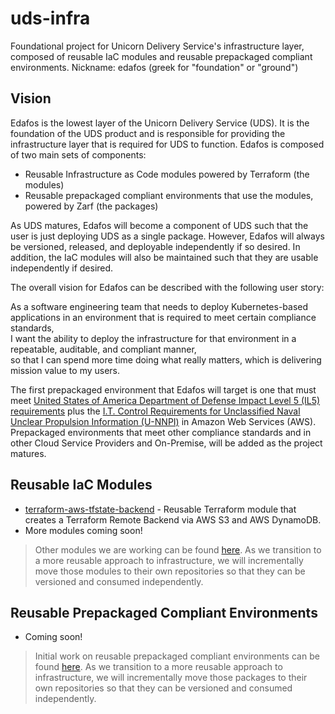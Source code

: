 # uds-infra
Foundational project for Unicorn Delivery Service's infrastructure layer, composed of reusable IaC modules and reusable prepackaged compliant environments. Nickname: edafos (greek for "foundation" or "ground")

## Vision

Edafos is the lowest layer of the Unicorn Delivery Service (UDS). It is the foundation of the UDS product and is responsible for providing the infrastructure layer that is required for UDS to function. Edafos is composed of two main sets of components:

* Reusable Infrastructure as Code modules powered by Terraform (the modules)
* Reusable prepackaged compliant environments that use the modules, powered by Zarf (the packages)

As UDS matures, Edafos will become a component of UDS such that the user is just deploying UDS as a single package. However, Edafos will always be versioned, released, and deployable independently if so desired. In addition, the IaC modules will also be maintained such that they are usable independently if desired.

The overall vision for Edafos can be described with the following user story:

As a software engineering team that needs to deploy Kubernetes-based applications in an environment that is required to meet certain compliance standards,  
I want the ability to deploy the infrastructure for that environment in a repeatable, auditable, and compliant manner,  
so that I can spend more time doing what really matters, which is delivering mission value to my users.

The first prepackaged environment that Edafos will target is one that must meet [United States of America Department of Defense Impact Level 5 (IL5) requirements](https://cic.gsa.gov/basics/cloud-security) plus the [I.T. Control Requirements for Unclassified Naval Unclear Propulsion Information (U-NNPI)](https://irp.fas.org/doddir/navy/opnavinst/n9210_3.pdf) in Amazon Web Services (AWS). Prepackaged environments that meet other compliance standards and in other Cloud Service Providers and On-Premise, will be added as the project matures.

## Reusable IaC Modules

* [terraform-aws-tfstate-backend](https://github.com/defenseunicorns/terraform-aws-tfstate-backend) - Reusable Terraform module that creates a Terraform Remote Backend via AWS S3 and AWS DynamoDB.
* More modules coming soon!

> Other modules we are working can be found [here](https://github.com/defenseunicorns/iac/tree/main/modules). As we transition to a more reusable approach to infrastructure, we will incrementally move those modules to their own repositories so that they can be versioned and consumed independently.


## Reusable Prepackaged Compliant Environments

* Coming soon!

> Initial work on reusable prepackaged compliant environments can be found [here](https://github.com/defenseunicorns/iac/tree/main/examples/zarf-complete-example). As we transition to a more reusable approach to infrastructure, we will incrementally move those packages to their own repositories so that they can be versioned and consumed independently.
